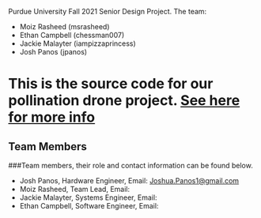 Purdue University Fall 2021 Senior Design Project.
The team:
 - Moiz Rasheed (msrasheed)
 - Ethan Campbell (chessman007)
 - Jackie Malayter (iampizzaprincess)
 - Josh Panos (jpanos)
 
This is the source code for our pollination drone project. 
[See here for more info](http://jpanos.github.io/ECE-477)
=======
## Team Members
###Team members, their role and contact information can be found below. 
  - Josh Panos, Hardware Engineer, Email: Joshua.Panos1@gmail.com
  - Moiz Rasheed, Team Lead, Email:
  - Jackie Malayter, Systems Engineer, Email:
  - Ethan Campbell, Software Engineer, Email:
